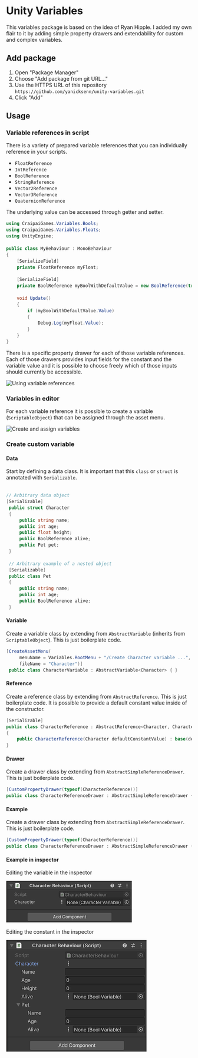# Unity Variables
This variables package is based on the idea of Ryan Hipple. 
I added my own flair to it by adding simple property drawers and extendability for custom and complex variables.

## Add package
1. Open "Package Manager"
2. Choose "Add package from git URL..."
3. Use the HTTPS URL of this repository
   `https://github.com/yanicksenn/unity-variables.git`
4. Click "Add"

## Usage

### Variable references in script
There is a variety of prepared variable references that you can individually reference in your scripts.

- `FloatReference`
- `IntReference`
- `BoolReference`
- `StringReference`
- `Vector2Reference`
- `Vector3Reference`
- `QuaternionReference`

The underlying value can be accessed through getter and setter.

```c#
using CraipaiGames.Variables.Bools;
using CraipaiGames.Variables.Floats;
using UnityEngine;

public class MyBehaviour : MonoBehaviour
{
    [SerializeField]
    private FloatReference myFloat;
    
    [SerializeField]
    private BoolReference myBoolWithDefaultValue = new BoolReference(true);

    void Update()
    {
        if (myBoolWithDefaultValue.Value)
        {
            Debug.Log(myFloat.Value);
        }
    }
}
```
There is a specific property drawer for each of those variable references. Each of those drawers provides input fields for the constant and the variable value and it is possible to choose freely which of those inputs should currently be accessible.

![Using variable references](./Documentation/using-variable-references.gif)

### Variables in editor
For each variable reference it is possible to create a variable (`ScriptableObject`) that can be assigned through the asset menu.

![Create and assign variables](./Documentation/create-assign-variables.gif)

### Create custom variable

#### Data
Start by defining a data class. It is important that this `class` or `struct` is annotated with `Serializable`.
```c#

// Arbitrary data object 
[Serializable]
 public struct Character
 {
     public string name;
     public int age;
     public float height;
     public BoolReference alive;
     public Pet pet;
 }
 
 // Arbitrary example of a nested object
 [Serializable]
 public class Pet
 {
     public string name;
     public int age;
     public BoolReference alive;
 }
```

#### Variable
Create a variable class by extending from `AbstractVariable` (inherits from `ScriptableObject`). This is just boilerplate code.
```c#
[CreateAssetMenu(
     menuName = Variables.RootMenu + "/Create Character variable ...",
     fileName = "Character")]
 public class CharacterVariable : AbstractVariable<Character> { }
```

#### Reference
Create a reference class by extending from `AbstractReference`. This is just boilerplate code. It is possible to provide a default constant value inside of the constructor.
```c#
[Serializable]
public class CharacterReference : AbstractReference<Character, CharacterVariable>
{
    public CharacterReference(Character defaultConstantValue) : base(defaultConstantValue) { }
}
```

#### Drawer
Create a drawer class by extending from `AbstractSimpleReferenceDrawer`. This is just boilerplate code.
```c#
[CustomPropertyDrawer(typeof(CharacterReference))]
public class CharacterReferenceDrawer : AbstractSimpleReferenceDrawer { }
```

#### Example
Create a drawer class by extending from `AbstractSimpleReferenceDrawer`. This is just boilerplate code.
```c#
[CustomPropertyDrawer(typeof(CharacterReference))]
public class CharacterReferenceDrawer : AbstractSimpleReferenceDrawer { }
```

#### Example in inspector

Editing the variable in the inspector

![Editing the variable](./Documentation/custom-variable.png)

Editing the constant in the inspector

![Editing the constant](./Documentation/custom-constant.png)

